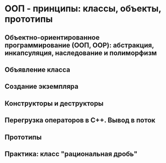 ﻿ООП - принципы: классы, объекты, прототипы 
==========================================

Объектно-ориентированное программирование (ООП, OOP): абстракция, инкапсуляция, наследование и полиморфизм
----------------------------------------------------------------------------------------------------------

Объявление класса 
-----------------

Создание экземпляра 
-------------------

Конструкторы и деструкторы 
--------------------------

Перегрузка операторов в C++. Вывод в поток 
------------------------------------------

Прототипы 
---------

Практика: класс "рациональная дробь" 
------------------------------------
